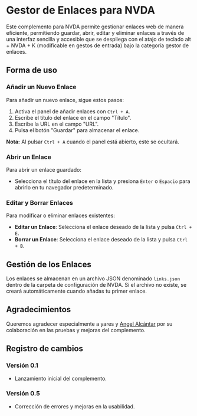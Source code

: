 # Gestor de Enlaces para NVDA

Este complemento para NVDA permite gestionar enlaces web de manera eficiente, permitiendo guardar, abrir, editar y eliminar enlaces a través de una interfaz sencilla y accesible que se despliega con el atajo de teclado alt + NVDA + K (modificable en gestos de entrada) bajo la categoría gestor de enlaces.

## Forma de uso

### Añadir un Nuevo Enlace

Para añadir un nuevo enlace, sigue estos pasos:

1. Activa el panel de añadir enlaces con `Ctrl + A`.
2. Escribe el título del enlace en el campo "Título".
3. Escribe la URL en el campo "URL".
4. Pulsa el botón "Guardar" para almacenar el enlace.

**Nota:** Al pulsar `Ctrl + A` cuando el panel está abierto, este se ocultará.

### Abrir un Enlace

Para abrir un enlace guardado:

- Selecciona el título del enlace en la lista y presiona `Enter` o `Espacio` para abrirlo en tu navegador predeterminado.

### Editar y Borrar Enlaces

Para modificar o eliminar enlaces existentes:

- **Editar un Enlace**: Selecciona el enlace deseado de la lista y pulsa `Ctrl + E`.
- **Borrar un Enlace**: Selecciona el enlace deseado de la lista y pulsa `Ctrl + B`.

## Gestión de los Enlaces

Los enlaces se almacenan en un archivo JSON denominado `links.json` dentro de la carpeta de configuración de NVDA. Si el archivo no existe, se creará automáticamente cuando añadas tu primer enlace.

## Agradecimientos

Queremos agradecer especialmente a yares y [Angel Alcántar](https://github.com/rayo-alcantar) por su colaboración en las pruebas y mejoras del complemento.

## Registro de cambios

### Versión 0.1

- Lanzamiento inicial del complemento.

### Versión 0.5

- Corrección de errores y mejoras en la usabilidad.